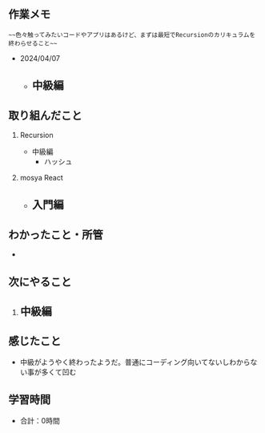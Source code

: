 ## 作業メモ
    ~~色々触ってみたいコードやアプリはあるけど、まずは最短でRecursionのカリキュラムを終わらせること~~

- 2024/04/07
    - 中級編
        - 

## 取り組んだこと
1. Recursion
    - 中級編
        - ハッシュ

2. mosya React
    - 入門編
        - 

## わかったこと・所管
- 

## 次にやること
1. 中級編
    - 

## 感じたこと
- 中級がようやく終わったようだ。普通にコーディング向いてないしわからない事が多くて凹む


## 学習時間
- 合計：0時間
